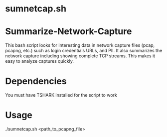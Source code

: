 # sumnetcap.sh
# Summarize-Network-Capture
This bash script looks for interesting data in network capture files (pcap, pcapng, etc.) such as login credentials URLs, and PII. It also summarizes the network capture including showing complete TCP streams. This makes it easy to analyze captures quickly.

# Dependencies
You must have TSHARK installed for the script to work

# Usage
./sumnetcap.sh <path_to_pcapng_file>
